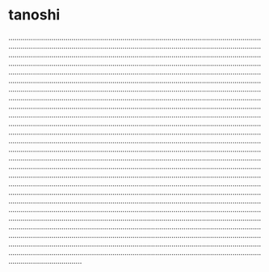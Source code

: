 # tanoshi
............................................................................................................................................................................................................................................................................................................................................................................................................................................................................................................................................................................................................................................................................................................................................................................................................................................................................................................................................................................................................................................................................................................................................................................................................................................................................................................................................................................................................................................................................................................................................................................................................................................................................................................................................................................................................................................................................................................................................................................................................................................................................................................................................................................................................................................................................................................................................................................................................................................................................................................................................................................................................................................................................................................................................................................................................................................................................................................................................................................................................................................................................................................................................................................................................................................................................................................................................................................................
